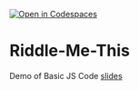 [![Open in Codespaces](https://classroom.github.com/assets/launch-codespace-2972f46106e565e64193e422d61a12cf1da4916b45550586e14ef0a7c637dd04.svg)](https://classroom.github.com/open-in-codespaces?assignment_repo_id=16136051)
# Riddle-Me-This
Demo of Basic JS Code
[slides](https://docs.google.com/presentation/d/1e_M32wXUWVlsTtICEZOvcFWkFBkebwB_DX9qNlrhaw0/edit?usp=sharing)
